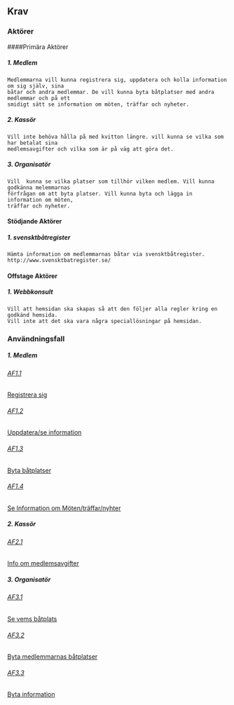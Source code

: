 ## Krav
### Aktörer
####Primära Aktörer
##### 1. Medlem
    Medlemmarna vill kunna registrera sig, uppdatera och kolla information om sig själv, sina 
    båtar och andra medlemmar. De vill kunna byta båtplatser med andra medlemmar och på ett 
    smidigt sätt se information om möten, träffar och nyheter.
##### 2. Kassör
    Vill inte behöva hålla på med kvitton längre. vill kunna se vilka som har betalat sina 
    medlemsavgifter och vilka som är på väg att göra det.
##### 3. Organisatör
    Vill  kunna se vilka platser som tillhör vilken medlem. Vill kunna godkänna melemmarnas
    förfrågan om att byta platser. Vill kunna byta och lägga in information om möten,
    träffar och nyheter.
#### Stödjande Aktörer
##### 1. svensktbåtregister
    Hämta information om medlemmarnas båtar via svensktbåtregister. 
    http://www.svensktbatregister.se/
#### Offstage Aktörer
##### 1. Webbkonsult
    Vill att hemsidan ska skapas så att den följer alla regler kring en godkänd hemsida.
    Vill inte att det ska vara några speciallösningar på hemsidan. 
### Användningsfall
##### 1. Medlem
###### <a href="Use_case/AF1.1_Registrera_sig.md">AF1.1</a> 
<a href="Use_case/AF1.1_Registrera_sig.md"> Registrera sig</a>
###### <a href="Use_case/AF1.2_Uppdatera-se_Information.md">AF1.2</a> 
<a href="Use_case/AF1.2_Uppdatera-se_Information.md">   Uppdatera/se information</a>
###### <a href="Use_case/AF1.3_Byta_Batplatser.md">AF1.3</a> 
<a href="Use_case/AF1.3_Byta_Batplatser.md">    Byta båtplatser</a>
###### <a href="Use_case/AF1.4_Se_information_om.md">AF1.4</a> 
<a href="Use_case/AF1.4_Se_information_om.md">  Se Information om Möten/träffar/nyhter</a>
##### 2. Kassör
###### <a href="Use_case/AF2.1_Info_om_medlemsavgifter.md">AF2.1</a> 
<a href="Use_case/AF2.1_Info_om_medlemsavgifter.md">    Info om medlemsavgifter</a>
##### 3. Organisatör
###### <a href="Use_case/AF3.1_Se_vems_batplats.md">AF3.1</a> 
<a href="Use_case/AF3.1_Se_vems_batplats.md">   Se vems båtplats</a>
###### <a href="Use_case/AF3.2_Byta_medl_batplatser.md">AF3.2</a> 
<a href="Use_case/AF3.2_Byta_medl_batplatser.md">   Byta medlemmarnas båtplatser</a>
###### <a href="Use_case/AF3.3_Byta_information.md">AF3.3</a> 
<a href="Use_case/AF3.3_Byta_information.md">   Byta information</a>